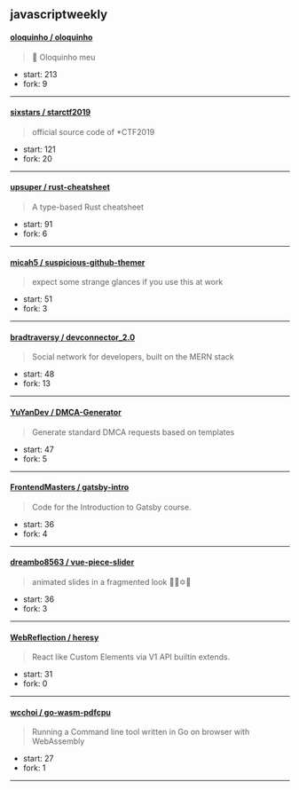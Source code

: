 ## javascriptweekly

#### [oloquinho / oloquinho](https://github.com/oloquinho/oloquinho)

> 🎤 Oloquinho meu

+ start: 213
+ fork: 9

----


#### [sixstars / starctf2019](https://github.com/sixstars/starctf2019)

> official source code of *CTF2019

+ start: 121
+ fork: 20

----


#### [upsuper / rust-cheatsheet](https://github.com/upsuper/rust-cheatsheet)

> A type-based Rust cheatsheet

+ start: 91
+ fork: 6

----


#### [micah5 / suspicious-github-themer](https://github.com/micah5/suspicious-github-themer)

> expect some strange glances if you use this at work

+ start: 51
+ fork: 3

----


#### [bradtraversy / devconnector_2.0](https://github.com/bradtraversy/devconnector_2.0)

> Social network for developers, built on the MERN stack

+ start: 48
+ fork: 13

----


#### [YuYanDev / DMCA-Generator](https://github.com/YuYanDev/DMCA-Generator)

> Generate standard DMCA requests based on templates

+ start: 47
+ fork: 5

----


#### [FrontendMasters / gatsby-intro](https://github.com/FrontendMasters/gatsby-intro)

> Code for the Introduction to Gatsby course.

+ start: 36
+ fork: 4

----


#### [dreambo8563 / vue-piece-slider](https://github.com/dreambo8563/vue-piece-slider)

> animated slides in a fragmented look 🐞🌳✡️📐

+ start: 36
+ fork: 3

----


#### [WebReflection / heresy](https://github.com/WebReflection/heresy)

> React like Custom Elements via V1 API builtin extends.

+ start: 31
+ fork: 0

----


#### [wcchoi / go-wasm-pdfcpu](https://github.com/wcchoi/go-wasm-pdfcpu)

> Running a Command line tool written in Go on browser with WebAssembly

+ start: 27
+ fork: 1

----

